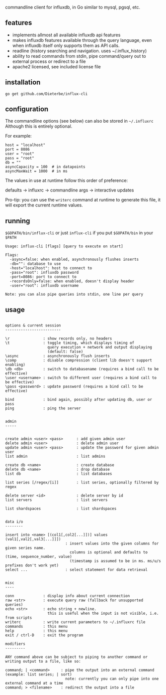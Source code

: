 commandline client for influxdb, in Go
similar to mysql, pgsql, etc.

features
--------

* implements allmost all available influxdb api features
* makes influxdb features available through the query language, even when influxdb itself only supports them as API calls.
* readline (history searching and navigation. uses ~/.influx_history)
* ability to read commands from stdin, pipe command/query out to external process or redirect to a file
* apache2 licensed, see included license file


installation
------------

```
go get github.com/Dieterbe/influx-cli
```

configuration
-------------

The commandline options (see below) can also be stored in `~/.influxrc`
Although this is entirely optional.

For example:

```
host = "localhost"
port = 8086
user = "root"
pass = "root"
db = ""
asyncCapacity = 100  # in datapoints
asyncMaxWait = 1000  # in ms
```

The values in use at runtime follow this order of preference:  

  defaults -> influxrc -> commandline args -> interactive updates

Pro-tip: you can use the `writerc` command at runtime to generate this file,
it will export the current runtime values.


running
-------

`$GOPATH/bin/influx-cli` or just `influx-cli` if you put `$GOPATH/bin` in your `$PATH`

```
Usage: influx-cli [flags] [query to execute on start]

Flags:
  -async=false: when enabled, asynchronously flushes inserts
  -db="": database to use
  -host="localhost": host to connect to
  -pass="root": influxdb password
  -port=8086: port to connect to
  -recordsOnly=false: when enabled, doesn't display header
  -user="root": influxdb username

Note: you can also pipe queries into stdin, one line per query
```

usage
-----

```

options & current session
-------------------------

\r               : show records only, no headers
\t               : toggle timing, which displays timing of
                   query execution + network and output displaying
                   (default: false)
\async           : asynchronously flush inserts
\comp            : disable compression (client lib doesn't support enabling)
\db <db>         : switch to databasename (requires a bind call to be effective)
\user <username> : switch to different user (requires a bind call to be effective)
\pass <password> : update password (requires a bind call to be effective)

bind             : bind again, possibly after updating db, user or pass
ping             : ping the server


admin
-----


create admin <user> <pass>      : add given admin user
delete admin <user>             : delete admin user
update admin <user> <pass>      : update the password for given admin user
list admin                      : list admins

create db <name>                : create database
delete db <name>                : drop database
list db                         : list databases

list series [/regex/[i]]        : list series, optionally filtered by regex

delete server <id>              : delete server by id
list servers                    : list servers

list shardspaces                : list shardspaces


data i/o
--------

insert into <name> [(col1[,col2[...]])] values (val1[,val2[,val3[...]]])
                           : insert values into the given columns for given series name.
                             columns is optional and defaults to (time, sequence_number, value)
                             (timestamp is assumed to be in ms. ms/u/s prefixes don't work yet)
select ...                 : select statement for data retrieval


misc
----

conn             : display info about current connection
raw <str>        : execute query raw (fallback for unsupported queries)
echo <str>       : echo string + newline.
                   this is useful when the input is not visible, i.e. from scripts
writerc          : write current parameters to ~/.influxrc file
commands         : this menu
help             : this menu
exit / ctrl-D    : exit the program

modifiers
---------

ANY command above can be subject to piping to another command or writing output to a file, like so:

command; | <command>     : pipe the output into an external command (example: list series; | sort)
                           note: currently you can only pipe into one external command at a time
command; > <filename>    : redirect the output into a file

```
